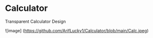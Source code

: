 # Calculator
Transparent Calculator Design 


![image] (https://github.com/ArifLucky1/Calculator/blob/main/Calc.jpeg)
